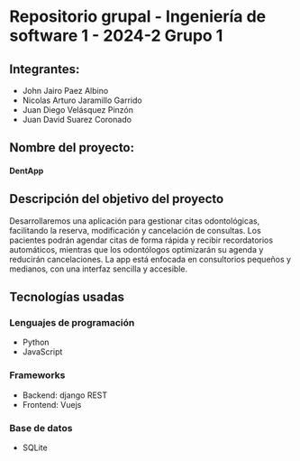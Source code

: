 # Repositorio grupal - Ingeniería de software 1 - 2024-2 Grupo 1 
## Integrantes:

* John Jairo Paez Albino 
* Nicolas Arturo Jaramillo Garrido 
* Juan Diego Velásquez Pinzón 
* Juan David Suarez Coronado


## Nombre del proyecto: 

#### DentApp 

## Descripción del objetivo del proyecto

Desarrollaremos una aplicación para gestionar citas odontológicas, facilitando la reserva, modificación y cancelación de consultas. Los pacientes podrán agendar citas de forma rápida y recibir recordatorios automáticos, mientras que los odontólogos optimizarán su agenda y reducirán cancelaciones. La app está enfocada en consultorios pequeños y medianos, con una interfaz sencilla y accesible. 

## Tecnologías usadas

### Lenguajes de programación
* Python
* JavaScript
### Frameworks
* Backend: django REST
* Frontend: Vuejs
### Base de datos
* SQLite
